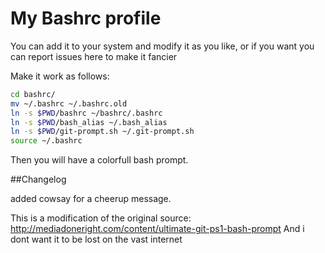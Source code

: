 
# My Bashrc profile


You can add it to your system and modify it as you like, or if you want you can report issues here to make it fancier 

Make it work as follows:

```bash
cd bashrc/
mv ~/.bashrc ~/.bashrc.old
ln -s $PWD/bashrc ~/bashrc/.bashrc 
ln -s $PWD/bash_alias ~/.bash_alias
ln -s $PWD/git-prompt.sh ~/.git-prompt.sh
source ~/.bashrc
```

Then you will have a colorfull bash prompt.

##Changelog

added cowsay for a cheerup message.



This is a modification of the original source:
http://mediadoneright.com/content/ultimate-git-ps1-bash-prompt
And i dont want it to be lost on the vast internet
